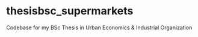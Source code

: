 # thesisbsc_supermarkets
Codebase for my BSc Thesis in Urban Economics &amp; Industrial Organization 
